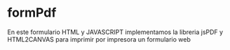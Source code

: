 # formPdf
 En este formulario HTML y JAVASCRIPT implementamos la libreria jsPDF y HTML2CANVAS para imprimir por impresora un formulario web
